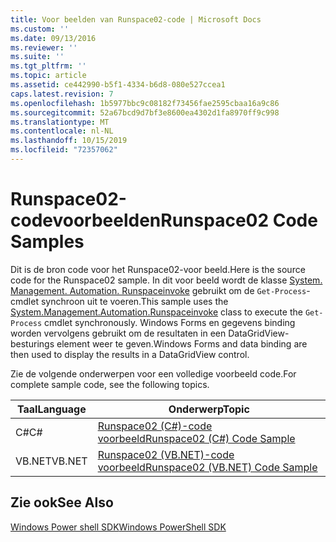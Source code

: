 ```yaml
---
title: Voor beelden van Runspace02-code | Microsoft Docs
ms.custom: ''
ms.date: 09/13/2016
ms.reviewer: ''
ms.suite: ''
ms.tgt_pltfrm: ''
ms.topic: article
ms.assetid: ce442990-b5f1-4334-b6d8-080e527ccea1
caps.latest.revision: 7
ms.openlocfilehash: 1b5977bbc9c08182f73456fae2595cbaa16a9c86
ms.sourcegitcommit: 52a67bcd9d7bf3e8600ea4302d1fa8970ff9c998
ms.translationtype: MT
ms.contentlocale: nl-NL
ms.lasthandoff: 10/15/2019
ms.locfileid: "72357062"
---
```

# <a name="runspace02-code-samples"></a><span data-ttu-id="eb88d-102">Runspace02-codevoorbeelden</span><span class="sxs-lookup"><span data-stu-id="eb88d-102">Runspace02 Code Samples</span></span>

<span data-ttu-id="eb88d-103">Dit is de bron code voor het Runspace02-voor beeld.</span><span class="sxs-lookup"><span data-stu-id="eb88d-103">Here is the source code for the Runspace02 sample.</span></span> <span data-ttu-id="eb88d-104">In dit voor beeld wordt de klasse [System. Management. Automation. Runspaceinvoke](/dotnet/api/System.Management.Automation.RunspaceInvoke) gebruikt om de `Get-Process`-cmdlet synchroon uit te voeren.</span><span class="sxs-lookup"><span data-stu-id="eb88d-104">This sample uses the [System.Management.Automation.Runspaceinvoke](/dotnet/api/System.Management.Automation.RunspaceInvoke) class to execute the `Get-Process` cmdlet synchronously.</span></span> <span data-ttu-id="eb88d-105">Windows Forms en gegevens binding worden vervolgens gebruikt om de resultaten in een DataGridView-besturings element weer te geven.</span><span class="sxs-lookup"><span data-stu-id="eb88d-105">Windows Forms and data binding are then used to display the results in a DataGridView control.</span></span>

<span data-ttu-id="eb88d-106">Zie de volgende onderwerpen voor een volledige voorbeeld code.</span><span class="sxs-lookup"><span data-stu-id="eb88d-106">For complete sample code, see the following topics.</span></span>

|<span data-ttu-id="eb88d-107">Taal</span><span class="sxs-lookup"><span data-stu-id="eb88d-107">Language</span></span>|<span data-ttu-id="eb88d-108">Onderwerp</span><span class="sxs-lookup"><span data-stu-id="eb88d-108">Topic</span></span>|
|--------------|-----------|
|<span data-ttu-id="eb88d-109">C#</span><span class="sxs-lookup"><span data-stu-id="eb88d-109">C#</span></span>|[<span data-ttu-id="eb88d-110">Runspace02 (C#)-code voorbeeld</span><span class="sxs-lookup"><span data-stu-id="eb88d-110">Runspace02 (C#) Code Sample</span></span>](./runspace02-csharp-code-sample.md)|
|<span data-ttu-id="eb88d-111">VB.NET</span><span class="sxs-lookup"><span data-stu-id="eb88d-111">VB.NET</span></span>|[<span data-ttu-id="eb88d-112">Runspace02 (VB.NET)-code voorbeeld</span><span class="sxs-lookup"><span data-stu-id="eb88d-112">Runspace02 (VB.NET) Code Sample</span></span>](./runspace02-vb-net-code-sample.md)|

## <a name="see-also"></a><span data-ttu-id="eb88d-113">Zie ook</span><span class="sxs-lookup"><span data-stu-id="eb88d-113">See Also</span></span>

[<span data-ttu-id="eb88d-114">Windows Power shell SDK</span><span class="sxs-lookup"><span data-stu-id="eb88d-114">Windows PowerShell SDK</span></span>](../windows-powershell-reference.md)